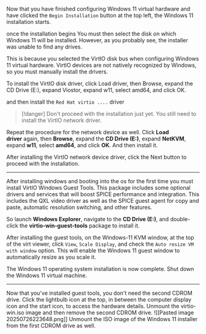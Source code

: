 Now that you have finished configuring Windows 11 virtual hardware and have clicked the `Begin Installation` button at the top left, the Windows 11 installation starts.

once the installation begins You must then select the disk on which Windows 11 will be installed. However, as you probably see, the installer was unable to find any drives.

This is because you selected the VirtIO disk bus when configuring Windows 11 virtual hardware. VirtIO devices are not natively recognized by Windows, so you must manually install the drivers.

To install the VirtIO disk driver, click Load driver, then Browse, expand the CD Drive (E:), expand Viostor, expand w11, select amd64, and click OK.

and then install the `Red Hat virtio ....` driver

> [!danger] Don't proceed with the installation just yet. You still need to install the VirtIO network driver.

Repeat the procedure for the network device as well. Click **Load driver** again, then **Browse**, expand the **CD Drive (E:)**, expand **NetKVM**, expand **w11**, select **amd64**, and click **OK**.
And then install it. 

After installing the VirtIO network device driver, click the Next button to proceed with the installation.

---

After installing windows and booting into the os for the first time you must install VirtIO Windows Guest Tools. This package includes some optional drivers and services that will boost SPICE performance and integration. This includes the QXL video driver as well as the SPICE guest agent for copy and paste, automatic resolution switching, and other features.

So launch **Windows Explorer**, navigate to the **CD Drive (E:)**, and double-click the **virtio-win-guest-tools** package to install it.

After installing the guest tools, on the Windows-11 KVM window, at the top of the virt viewer,  click `View`, `Scale Display`, and check the `Auto resize VM with window` option. This will enable the Windows 11 guest window to automatically resize as you scale it.


The Windows 11 operating system installation is now complete. Shut down the Windows 11 virtual machine.

---

Now that you've installed guest tools, you don't need the second CDROM drive. Click the lightbulb icon at the top, in between the computer display icon and the start icon, to access the hardware details. Unmount the virtio-win.iso image and then remove the second CDROM drive.
![[Pasted image 20250726223648.png]]
Unmount the ISO image of the Windows 11 installer from the first CDROM drive as well.

